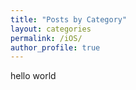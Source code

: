 ```yaml
---
title: "Posts by Category"
layout: categories
permalink: /iOS/
author_profile: true
---
```

hello world
